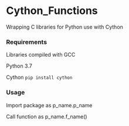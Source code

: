 # Cython_Functions
Wrapping C libraries for Python use with Cython

### Requirements
Libraries compiled with GCC

Python 3.7

Cython `pip install cython`

### Usage
Import package as p_name.p_name 

Call function as p_name.f_name()
